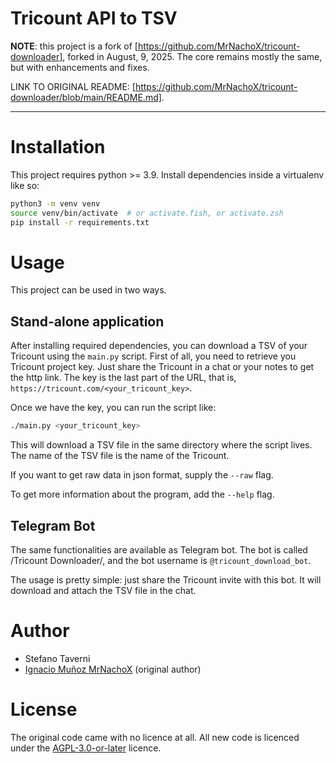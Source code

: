 # Tricount API to TSV

**NOTE**: this project is a fork of [https://github.com/MrNachoX/tricount-downloader], forked in August, 9, 2025.
The core remains mostly the same, but with enhancements and fixes.

LINK TO ORIGINAL README: [https://github.com/MrNachoX/tricount-downloader/blob/main/README.md].

----------

# Installation

This project requires python >= 3.9. Install dependencies inside a virtualenv like so:
```bash
python3 -m venv venv
source venv/bin/activate  # or activate.fish, or activate.zsh
pip install -r requirements.txt
```


# Usage

This project can be used in two ways.

## Stand-alone application

After installing required dependencies, you can download a TSV of your Tricount using the `main.py` script.
First of all, you need to retrieve you Tricount project key.
Just share the Tricount in a chat or your notes to get the http link.
The key is the last part of the URL, that is, `https://tricount.com/<your_tricount_key>`.

Once we have the key, you can run the script like:

```bash
./main.py <your_tricount_key>
```

This will download a TSV file in the same directory where the script lives.
The name of the TSV file is the name of the Tricount.

If you want to get raw data in json format, supply the `--raw` flag.

To get more information about the program, add the `--help` flag.

## Telegram Bot

The same functionalities are available as Telegram bot.
The bot is called /Tricount Downloader/, and the bot username is `@tricount_download_bot`.

The usage is pretty simple: just share the Tricount invite with this bot.
It will download and attach the TSV file in the chat.


# Author

- Stefano Taverni
- [Ignacio Muñoz MrNachoX](https://github.com/MrNachoX) (original author)


# License

The original code came with no licence at all.
All new code is licenced under the [AGPL-3.0-or-later](./COPYING) licence.
